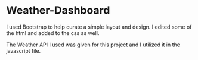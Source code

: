 # Weather-Dashboard

I used Bootstrap to help curate a simple layout and design. I edited some of the html
and added to the css as well.

The Weather API I used was given for this project and I utilized it in the
javascript file.